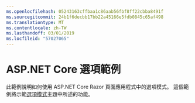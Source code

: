 ```yaml
---
ms.openlocfilehash: 05243163cffbaa1c86aab56fbf8ff22cbba8491f
ms.sourcegitcommit: 24b1f6decbb17bb22a45166e5fdb0845c65af498
ms.translationtype: MT
ms.contentlocale: zh-TW
ms.lasthandoff: 03/01/2019
ms.locfileid: "57027065"
---
```

# <a name="aspnet-core-options-sample"></a>ASP.NET Core 選項範例

此範例說明如何使用 ASP.NET Core Razor 頁面應用程式中的選項模式。 這個範例將示範[選項模式](https://docs.microsoft.com/aspnet/core/fundamentals/configuration/options)主題中所述的功能。

